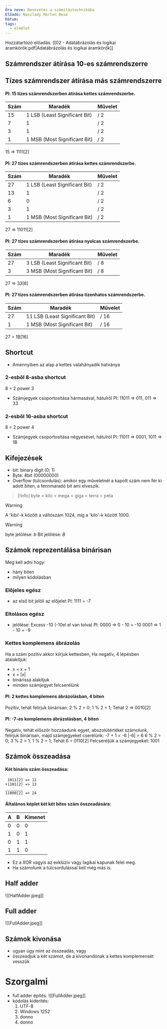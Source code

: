 ```yaml
---
Óra neve: Bevezetés a számítástechnikába
Előadó: Naszlady Márton Bese
Dátum: 
tags:
  - elmélet
---
```

Hozzátartózó előadás: [[02 - Adatábrázolás és logikai áramkörök.pdf|Adatábrázolás és logikai áramkörök]]
## Számrendszer átírása 10-es számrendszerre
## Tízes számrendszer átírása más számrendszerre
#### Pl: 15 tízes számrendszerben átírása kettes számrendszerbe.
|Szám|Maradék|Művelet|
|---|---|---|
|15|1 LSB (Least Significant Bit)|/ 2|
|7|1|/ 2|
|3|1|/ 2|
|1|1 MSB (Most Significant Bit)|/ 2|
15 => 1111\[2]

#### Pl: 27 tízes számrendszerben átírása kettes számrendszerbe.
|Szám|Maradék|Művelet|
|---|---|---|
|27|1 LSB (Least Significant Bit)|/ 2|
|13|1|/ 2|
|6|0|/ 2|
|3|1|/ 2|
|1|1 MSB (Most Significant Bit)|/ 2|
27 => 11011\[2]

#### Pl: 27 tízes számrendszerben átírása nyolcas számrendszerbe.
|Szám|Maradék|Művelet|
|---|---|---|
|27|3 LSB (Least Significant Bit)|/ 8|
|3|3 MSB (Most Significant Bit)|/ 8|
27 => 33\[8]

#### Pl: 27 tízes számrendszerben átírása tizenhatos számrendszerbe.
|Szám|Maradék|Művelet|
|---|---|---|
|27|11 LSB (Least Significant Bit)|/ 16|
|1|1 MSB (Most Significant Bit)|/ 16|
27 = 1B\[16]

## Shortcut
- Amennyiben az alap a kettes valahányadik hatványa
### 2-esből 8-asba shortcut
8 = 2 power 3
- Számjegyek csoportosítása hármasával, hátulról
	Pl: 11011 => 011, 011 => 33
### 2-esből 16-asba shortcut
8 = 2 power 4
- Számjegyek csoportosítása négyesével, hátulról
	Pl: 11011 => 0001, 1011 => 1B

## Kifejezések
- bit: binary digit (0; 1)
- Byte: 8bit (00000000)
- Overflow (túlcsordulás): amikor egy műveletnél a kapott szám nem fér ki adott biten, a fennmaradó bit ami elveszik.

> [!info]
> byte < kilo < mega < giga < terra < peta

> [!warning]
> A 'kibi'-k között a váltószám $1024$, míg a 'kilo'-k között $1000$.

> [!warning]
> byte jelölése: $b$
> Bit jelölése: $B$
## Számok reprezentálása binárisan
Meg kell adni hogy:
- hány biten
- milyen kódolásban
### Előjeles egész
- az első bit jelöli az előjelet
Pl: 1111 = -7

### Eltolásos egész
- jelölése: Excess -10 (-10el el van tolva)
Pl: 0000 => 0 - 10 = -10
0001 => 1 - 10 = -9

### Kettes komplemens ábrázolás
Ha a szám pozitív akkor kiírjuk kettesben,
Ha negatív, 4 lépésben átalakítjuk:
- x = x + 1
- x = |x|
- binárissá alakítjuk
- minden számjegyet felcserélünk
#### __Pl__: 2 kettes komplemens ábrázolásban, 4 biten
Pozitív, tehát felírjuk binárisan:
2 % 2 = 0;
1 % 2 = 1;
Tehát 2 => 0010\[2]
#### __Pl__: -7-es komplemens ábrázolásban, 4 biten
Negatív, tehát először hozzáadunk egyet, abszolútértéket számolunk, felírjuk binárisan, majd számjegyeket cserélünk:
-7 + 1 = -6
|-6| = 6
6 % 2 = 0;
3 % 2 = 1;
1 % 2 = 1;
Tehát 6 = 0110\[2]
Felcseréljük a számjegyeket: 1001
## Számok összeadása
#### Két bináris szám összeadása:
```
 1011[2] => 11
+1101[2] => 13
________
11000[2] => 24
```
#### Általános képlet két két bites szám összeadására:
|A|B|Kimenet|
|---|---|---|
|0|0|0|
|1|0|1|
|0|1|1|
|1|1|0|
- Ez a XOR vagyis az exklúzív vagy lagikai kapunak felel meg.
- Ha számolunk a túlcsordulással kell még más is.
## Half adder
![[HalfAdder.jpeg]]
## Full adder
![[FullAdder.jpeg]]
## Számok kivonása
- ugyan úgy mint az összeadás, vagy
- összeadjuk a két számot, de a kivonandónak a kettes komplemensét vesszük
# Szorgalmi
- full adder építés:
	![[FullAdder.jpeg]]
- kódolás kiderítés:
	1. UTF-8
	2. Windows 1252
	3. donno
	4. donno